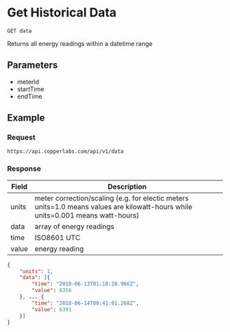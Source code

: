 # Get Historical Data

    GET data
    
Returns all energy readings within a datetime range

## Parameters
  * meterId
  * startTime
  * endTime

## Example
### Request

    https://api.copperlabs.com/api/v1/data

### Response

Field | Description
--- | --- 
units | meter correction/scaling (e.g. for electic meters units=1.0 means values are kilowatt-hours while units=0.001 means watt-hours)
data | array of energy readings
time | ISO8601 UTC
value | energy reading

``` json
{
	"units": 1,
	"data": [{
		"time": "2018-06-13T01:18:20.966Z",
		"value": 6356
	}, ... {
		"time": "2018-06-14T00:41:01.268Z",
		"value": 6391
	}]
}
```
